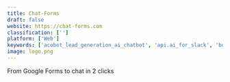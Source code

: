 ```yaml
---
title: Chat-Forms
draft: false 
website: https://chat-forms.com
classification: ['']
platform: ['Web']
keywords: ['acobot_lead_generation_ai_chatbot', 'api.ai_for_slack', 'botkit', 'botmake', 'botpress', 'chatbot', 'form.one', 'gomix', 'hubtype', 'init.ai', 'landbot', 'maker_message', 'message.io', 'meya.ai', 'motion_ai_+_smooch.io', 'octane_ai', 'pullstring', 'rebot.me', 'viseo_bot_maker', 'impossible.bot']
image: logo.png
---
```

From Google Forms to chat in 2 clicks